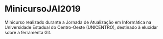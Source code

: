 # MinicursoJAI2019

Minicurso realizado durante a Jornada de Atualização em Informática na Universidade Estadual do Centro-Oeste (UNICENTRO), destinado à elucidar sobre a ferramenta Git.
